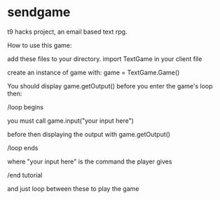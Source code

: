 # sendgame
t9 hacks project, an email based text rpg.


How to use this game:


add these files to your directory.
import TextGame in your client file


create an instance of game with:
  game = TextGame.Game()


You should display game.getOutput() before you enter the game's loop then:

/loop begins
 
 you must call game.input("your input here")
 
 before then displaying the output with game.getOutput()
 
/loop ends


where "your input here" is the command the player gives

/end tutorial


and just loop between these to play the game
